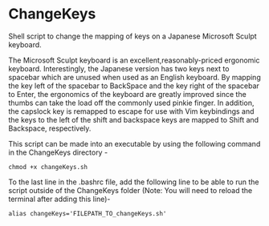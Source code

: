 # ChangeKeys
Shell script to change the mapping of keys on a Japanese Microsoft Sculpt keyboard. 

The Microsoft Sculpt keyboard is an excellent,reasonably-priced ergonomic keyboard. Interestingly, the Japanese version has two keys next to spacebar which are unused when used as an English keyboard. By mapping the key left of the spacebar to BackSpace and the key right of the spacebar to Enter, the ergonomics of the keyboard are greatly improved since the thumbs can take the load off the commonly used pinkie finger. In addition, the capslock key is remapped to escape for use with Vim keybindings and the keys to the left of the shift and backspace keys are mapped to Shift and Backspace, respectively.

This script can be made into an executable by using the following command in the ChangeKeys directory -

```
chmod +x changeKeys.sh
```

To the last line in the .bashrc file, add the following line to be able to run the script outside of the ChangeKeys folder (Note: You will need to reload the terminal after adding this line)-

```
alias changeKeys='FILEPATH_TO_changeKeys.sh'
```
